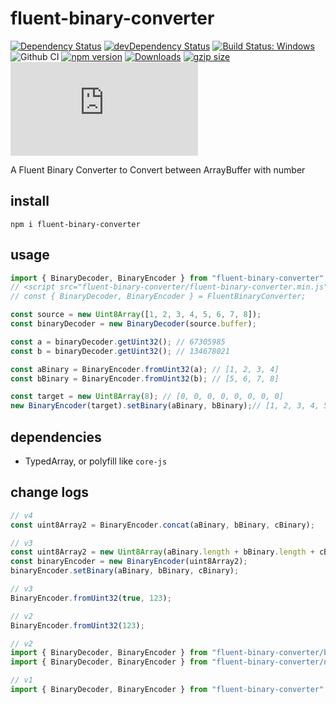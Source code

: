 # fluent-binary-converter

[![Dependency Status](https://david-dm.org/plantain-00/fluent-binary-converter.svg)](https://david-dm.org/plantain-00/fluent-binary-converter)
[![devDependency Status](https://david-dm.org/plantain-00/fluent-binary-converter/dev-status.svg)](https://david-dm.org/plantain-00/fluent-binary-converter#info=devDependencies)
[![Build Status: Windows](https://ci.appveyor.com/api/projects/status/github/plantain-00/fluent-binary-converter?branch=master&svg=true)](https://ci.appveyor.com/project/plantain-00/fluent-binary-converter/branch/master)
![Github CI](https://github.com/plantain-00/fluent-binary-converter/workflows/Github%20CI/badge.svg)
[![npm version](https://badge.fury.io/js/fluent-binary-converter.svg)](https://badge.fury.io/js/fluent-binary-converter)
[![Downloads](https://img.shields.io/npm/dm/fluent-binary-converter.svg)](https://www.npmjs.com/package/fluent-binary-converter)
[![gzip size](https://img.badgesize.io/https://unpkg.com/fluent-binary-converter?compression=gzip)](https://unpkg.com/fluent-binary-converter)
[![type-coverage](https://img.shields.io/badge/dynamic/json.svg?label=type-coverage&prefix=%E2%89%A5&suffix=%&query=$.typeCoverage.atLeast&uri=https%3A%2F%2Fraw.githubusercontent.com%2Fplantain-00%2Ffluent-binary-converter%2Fmaster%2Fpackage.json)](https://github.com/plantain-00/fluent-binary-converter)

A Fluent Binary Converter to Convert between ArrayBuffer with number

## install

`npm i fluent-binary-converter`

## usage

```ts
import { BinaryDecoder, BinaryEncoder } from "fluent-binary-converter";
// <script src="fluent-binary-converter/fluent-binary-converter.min.js"></script>
// const { BinaryDecoder, BinaryEncoder } = FluentBinaryConverter;

const source = new Uint8Array([1, 2, 3, 4, 5, 6, 7, 8]);
const binaryDecoder = new BinaryDecoder(source.buffer);

const a = binaryDecoder.getUint32(); // 67305985
const b = binaryDecoder.getUint32(); // 134678021

const aBinary = BinaryEncoder.fromUint32(a); // [1, 2, 3, 4]
const bBinary = BinaryEncoder.fromUint32(b); // [5, 6, 7, 8]

const target = new Uint8Array(8); // [0, 0, 0, 0, 0, 0, 0, 0]
new BinaryEncoder(target).setBinary(aBinary, bBinary);// [1, 2, 3, 4, 5, 6, 7, 8]
```

## dependencies

+ TypedArray, or polyfill like `core-js`

## change logs

```ts
// v4
const uint8Array2 = BinaryEncoder.concat(aBinary, bBinary, cBinary);

// v3
const uint8Array2 = new Uint8Array(aBinary.length + bBinary.length + cBinary.length);
const binaryEncoder = new BinaryEncoder(uint8Array2);
binaryEncoder.setBinary(aBinary, bBinary, cBinary);
```

```ts
// v3
BinaryEncoder.fromUint32(true, 123);

// v2
BinaryEncoder.fromUint32(123);
```

```ts
// v2
import { BinaryDecoder, BinaryEncoder } from "fluent-binary-converter/browser";
import { BinaryDecoder, BinaryEncoder } from "fluent-binary-converter/nodejs";

// v1
import { BinaryDecoder, BinaryEncoder } from "fluent-binary-converter";
```
